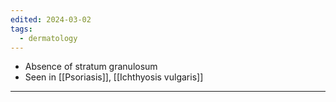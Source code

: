 ```yaml
---
edited: 2024-03-02
tags:
  - dermatology
---
```

- Absence of stratum granulosum
- Seen in [[Psoriasis]], [[Ichthyosis vulgaris]] 

---
